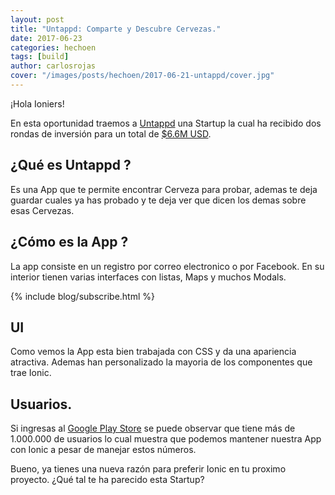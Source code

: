 ```yaml
---
layout: post
title: "Untappd: Comparte y Descubre Cervezas."
date: 2017-06-23
categories: hechoen
tags: [build]
author: carlosrojas
cover: "/images/posts/hechoen/2017-06-21-untappd/cover.jpg"
---
```


<amp-img width="1280" height="660" layout="responsive" src="/images/posts/hechoen/2017-06-21-untappd/cover.jpg"></amp-img>

¡Hola Ioniers!

En esta oportunidad traemos a [Untappd](https://untappd.com/) una Startup la cual ha recibido dos rondas de inversión para un total de [$6.6M USD](https://www.crunchbase.com/organization/untappd#/entity).

## ¿Qué es Untappd ?

Es una App que te permite encontrar Cerveza para probar, ademas te deja guardar cuales ya has probado y te deja ver que dicen los demas sobre esas Cervezas.

## ¿Cómo es la App ?

La app consiste en un registro por correo electronico o por Facebook. En su interior tienen varias interfaces con listas, Maps y muchos Modals.

{% include blog/subscribe.html %}

## UI

<amp-img width="2880" height="1280" layout="responsive" src="/images/posts/hechoen/2017-06-21-untappd/ui.png"></amp-img>

Como vemos la App esta bien trabajada con CSS y da una apariencia atractiva. Ademas han personalizado la mayoria de los componentes que trae Ionic.

## Usuarios.

Si ingresas al [Google Play Store](https://play.google.com/store/apps/details?id=com.untappdllc.app&hl=en) se puede observar que tiene más de 1.000.000 de usuarios lo cual muestra que podemos mantener nuestra App con Ionic a pesar de manejar estos números.

Bueno, ya tienes una nueva razón para preferir Ionic en tu proximo proyecto. ¿Qué tal te ha parecido esta Startup?



